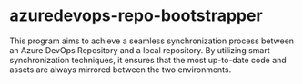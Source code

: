 # azuredevops-repo-bootstrapper
This program aims to achieve a seamless synchronization process between an Azure DevOps Repository and a local repository. By utilizing smart synchronization techniques, it ensures that the most up-to-date code and assets are always mirrored between the two environments.
